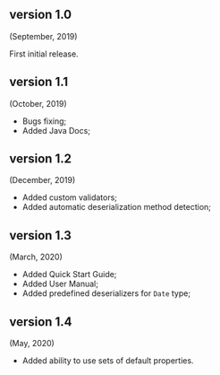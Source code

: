 
## version 1.0
(September, 2019)

First initial release.


## version 1.1
(October, 2019)
- Bugs fixing;
- Added Java Docs;


## version 1.2
(December, 2019)
- Added custom validators;
- Added automatic deserialization method detection; 


## version 1.3
(March, 2020)
- Added Quick Start Guide;
- Added User Manual;
- Added predefined deserializers for `Date` type;


## version 1.4
(May, 2020)
- Added ability to use sets of default properties.
